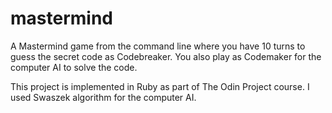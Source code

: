 # mastermind
A Mastermind game from the command line where you have 10 turns to guess the secret code as Codebreaker.
You also play as Codemaker for the computer AI to solve the code.

This project is implemented in Ruby as part of The Odin Project course.
I used Swaszek algorithm for the computer AI.
